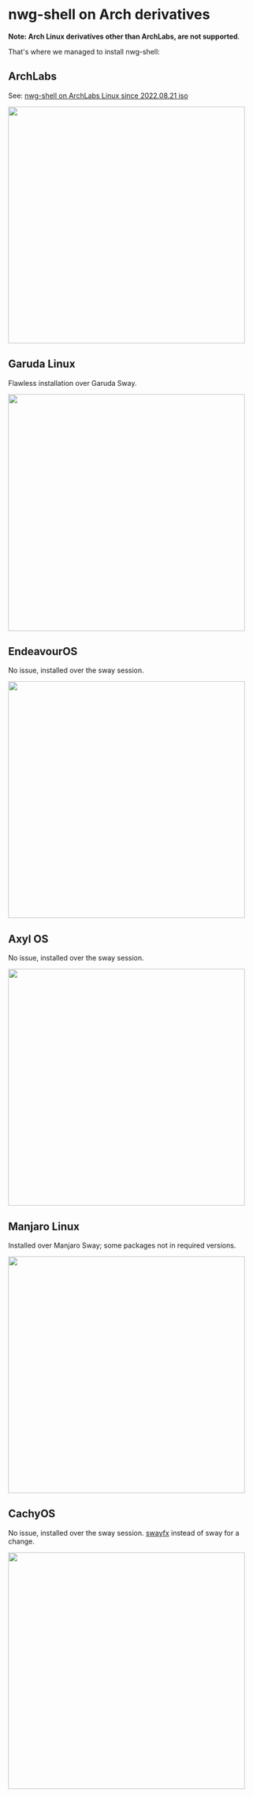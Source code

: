 # nwg-shell on Arch derivatives

**Note: Arch Linux derivatives other than ArchLabs, are not supported**.

That's where we managed to install nwg-shell:

## ArchLabs

See: [nwg-shell on ArchLabs Linux since 2022.08.21 iso](https://github.com/nwg-piotr/nwg-shell/discussions/17)

<a href="https://user-images.githubusercontent.com/20579136/185012961-2ddbab2a-d9d0-4d58-85e3-9a928effdb46.png"><img src="https://user-images.githubusercontent.com/20579136/185012961-2ddbab2a-d9d0-4d58-85e3-9a928effdb46.png" width=480></a>

## Garuda Linux

Flawless installation over Garuda Sway.

<a href="https://user-images.githubusercontent.com/20579136/180582953-6a4bada0-2c27-4139-b60b-78f7c972d6bb.jpeg"><img src="https://user-images.githubusercontent.com/20579136/180582953-6a4bada0-2c27-4139-b60b-78f7c972d6bb.jpeg" width=480></a>

## EndeavourOS

No issue, installed over the sway session.

<a href="https://user-images.githubusercontent.com/20579136/185021801-180ad161-89ce-4c72-ae5e-3dce87d8409d.png"><img src="https://user-images.githubusercontent.com/20579136/185021801-180ad161-89ce-4c72-ae5e-3dce87d8409d.png" width=480></a>

## Axyl OS

No issue, installed over the sway session.

<a href="https://user-images.githubusercontent.com/20579136/186039701-e367b2f0-ab9a-4530-b23c-d640e3c6c6a0.png"><img src="https://user-images.githubusercontent.com/20579136/186039701-e367b2f0-ab9a-4530-b23c-d640e3c6c6a0.png" width=480></a>

## Manjaro Linux

Installed over Manjaro Sway; some packages not in required versions.

<a href="https://user-images.githubusercontent.com/20579136/180624922-e4486392-5c91-4896-bb4a-cdf60e6442a0.png"><img src="https://user-images.githubusercontent.com/20579136/180624922-e4486392-5c91-4896-bb4a-cdf60e6442a0.png" width=480></a>

## CachyOS

No issue, installed over the sway session. [swayfx](https://github.com/WillPower3309/swayfx) instead of sway for a change.

<a href="https://user-images.githubusercontent.com/20579136/226076973-a9925f67-854c-4156-a117-c57e869f8a24.png"><img src="https://user-images.githubusercontent.com/20579136/226076973-a9925f67-854c-4156-a117-c57e869f8a24.png" width=480></a>
